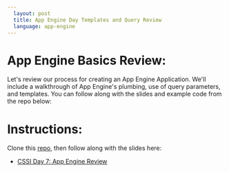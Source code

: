 ```yaml
---
  layout: post
  title: App Engine Day Templates and Query Review
  language: app-engine
---
```

# App Engine Basics Review:
Let's review our process for creating an App Engine Application. We'll include a walkthrough of App Engine's plumbing, use of query parameters, and templates. You can follow along with the slides and example code from the repo below:

# Instructions:
Clone this [repo](https://github.com/google-cssi/cssi-7-app-engine-review), then follow along with the slides here:

* [CSSI Day 7: App Engine Review](https://docs.google.com/presentation/d/13ioT7X02X2nn2i6qFBxqLRL51SSwK8ZAciVSvui2H6I/edit?usp=sharing)
